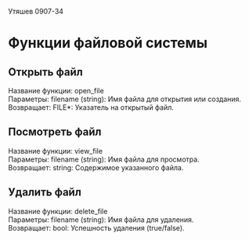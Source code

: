Утяшев 0907-34

# Функции файловой системы

## Открыть файл

Название функции: open_file  
Параметры:  filename (string): Имя файла для открытия или создания.  
Возвращает:  FILE*: Указатель на открытый файл.

## Посмотреть файл

Название функции: view_file  
Параметры:  filename (string): Имя файла для просмотра.  
Возвращает:  string: Содержимое указанного файла.

## Удалить файл

Название функции: delete_file  
Параметры:  filename (string): Имя файла для удаления.  
Возвращает:  bool: Успешность удаления (true/false).  
